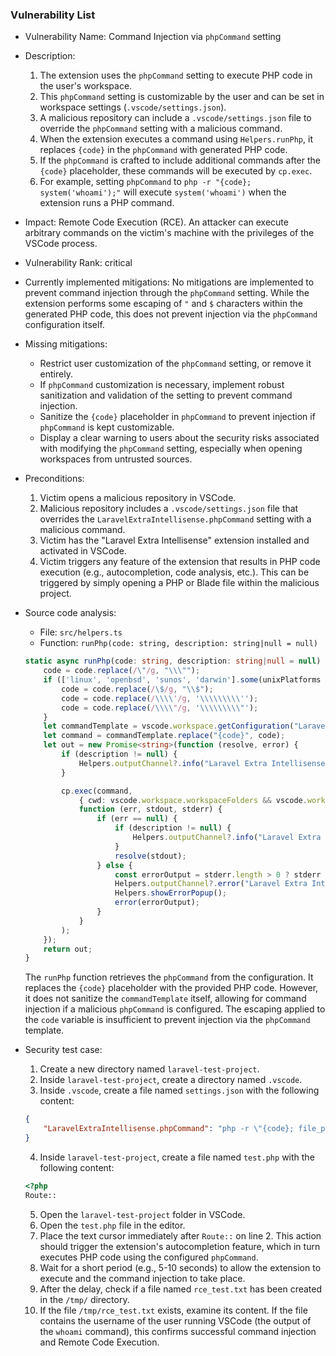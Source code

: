 ### Vulnerability List

- Vulnerability Name: Command Injection via `phpCommand` setting
- Description:
    1. The extension uses the `phpCommand` setting to execute PHP code in the user's workspace.
    2. This `phpCommand` setting is customizable by the user and can be set in workspace settings (`.vscode/settings.json`).
    3. A malicious repository can include a `.vscode/settings.json` file to override the `phpCommand` setting with a malicious command.
    4. When the extension executes a command using `Helpers.runPhp`, it replaces `{code}` in the `phpCommand` with generated PHP code.
    5. If the `phpCommand` is crafted to include additional commands after the `{code}` placeholder, these commands will be executed by `cp.exec`.
    6. For example, setting `phpCommand` to `php -r "{code}; system('whoami');"` will execute `system('whoami')` when the extension runs a PHP command.
- Impact: Remote Code Execution (RCE). An attacker can execute arbitrary commands on the victim's machine with the privileges of the VSCode process.
- Vulnerability Rank: critical
- Currently implemented mitigations: No mitigations are implemented to prevent command injection through the `phpCommand` setting. While the extension performs some escaping of `"` and `$` characters within the generated PHP code, this does not prevent injection via the `phpCommand` configuration itself.
- Missing mitigations:
    - Restrict user customization of the `phpCommand` setting, or remove it entirely.
    - If `phpCommand` customization is necessary, implement robust sanitization and validation of the setting to prevent command injection.
    - Sanitize the `{code}` placeholder in `phpCommand` to prevent injection if `phpCommand` is kept customizable.
    - Display a clear warning to users about the security risks associated with modifying the `phpCommand` setting, especially when opening workspaces from untrusted sources.
- Preconditions:
    1. Victim opens a malicious repository in VSCode.
    2. Malicious repository includes a `.vscode/settings.json` file that overrides the `LaravelExtraIntellisense.phpCommand` setting with a malicious command.
    3. Victim has the "Laravel Extra Intellisense" extension installed and activated in VSCode.
    4. Victim triggers any feature of the extension that results in PHP code execution (e.g., autocompletion, code analysis, etc.). This can be triggered by simply opening a PHP or Blade file within the malicious project.
- Source code analysis:
    - File: `src/helpers.ts`
    - Function: `runPhp(code: string, description: string|null = null)`
    ```typescript
    static async runPhp(code: string, description: string|null = null) : Promise<string> {
        code = code.replace(/\"/g, "\\\"");
        if (['linux', 'openbsd', 'sunos', 'darwin'].some(unixPlatforms => os.platform().includes(unixPlatforms))) {
            code = code.replace(/\$/g, "\\$");
            code = code.replace(/\\\\'/g, '\\\\\\\\\'');
            code = code.replace(/\\\\"/g, '\\\\\\\\\"');
        }
        let commandTemplate = vscode.workspace.getConfiguration("LaravelExtraIntellisense").get<string>('phpCommand') ?? "php -r \"{code}\"";
        let command = commandTemplate.replace("{code}", code);
        let out = new Promise<string>(function (resolve, error) {
            if (description != null) {
                Helpers.outputChannel?.info("Laravel Extra Intellisense command started: " + description);
            }

            cp.exec(command,
                { cwd: vscode.workspace.workspaceFolders && vscode.workspace.workspaceFolders.length > 0 ? vscode.workspace.workspaceFolders[0].uri.fsPath : undefined },
                function (err, stdout, stderr) {
                    if (err == null) {
                        if (description != null) {
                            Helpers.outputChannel?.info("Laravel Extra Intellisense Resolved: " + description);
                        }
                        resolve(stdout);
                    } else {
                        const errorOutput = stderr.length > 0 ? stderr : stdout;
                        Helpers.outputChannel?.error("Laravel Extra Intellisense Error:\n " + (description ?? '') + '\n\n' + errorOutput);
                        Helpers.showErrorPopup();
                        error(errorOutput);
                    }
                }
            );
        });
        return out;
    }
    ```
    The `runPhp` function retrieves the `phpCommand` from the configuration. It replaces the `{code}` placeholder with the provided PHP code. However, it does not sanitize the `commandTemplate` itself, allowing for command injection if a malicious `phpCommand` is configured. The escaping applied to the `code` variable is insufficient to prevent injection via the `phpCommand` template.

- Security test case:
    1. Create a new directory named `laravel-test-project`.
    2. Inside `laravel-test-project`, create a directory named `.vscode`.
    3. Inside `.vscode`, create a file named `settings.json` with the following content:
    ```json
    {
        "LaravelExtraIntellisense.phpCommand": "php -r \"{code}; file_put_contents('/tmp/rce_test.txt', shell_exec('whoami'));\""
    }
    ```
    4. Inside `laravel-test-project`, create a file named `test.php` with the following content:
    ```php
    <?php
    Route::
    ```
    5. Open the `laravel-test-project` folder in VSCode.
    6. Open the `test.php` file in the editor.
    7. Place the text cursor immediately after `Route::` on line 2. This action should trigger the extension's autocompletion feature, which in turn executes PHP code using the configured `phpCommand`.
    8. Wait for a short period (e.g., 5-10 seconds) to allow the extension to execute and the command injection to take place.
    9. After the delay, check if a file named `rce_test.txt` has been created in the `/tmp/` directory.
    10. If the file `/tmp/rce_test.txt` exists, examine its content. If the file contains the username of the user running VSCode (the output of the `whoami` command), this confirms successful command injection and Remote Code Execution.
